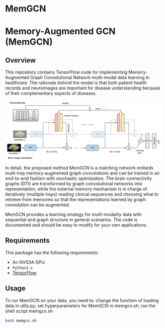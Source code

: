 # MemGCN

# Memory-Augmented GCN (MemGCN)

## Overview

This repository contains TensorFlow code for implementing Memory-Augmented Graph Convolutional Network multi-modal data learning in healthcare. The rationale behind the model is that both patient health records and neuroimages are important for disease understanding because of their complementary aspects of diseases.  

<p align="center"><img src="images/overview.png" alt="Memory-base Graph Convolutional Network for brain connectivity graphs with clinical records" width="500"></p>

In detail, the proposed method MemGCN is a matching network embeds multi-hop memory-augmented graph convolutions and can be trained in an end-to-end fashion with stochastic optimization. The brain connectivity graphs (DTI) are transformed by graph convolutional networks into representation, while the external memory mechanism is in charge of iteratively (multiple hops) reading clinical sequences and choosing what to retrieve from memories so that the representations learned by graph convolution can be augmented.

MemGCN provides a learning strategy for multi-modality data with sequential and graph structure in general scenarios. The code is documented and should be easy to modify for your own applications.      


## Requirements
This package has the following requirements:
* An NVIDIA GPU.
* `Python3.x`
* [TensorFlow](https://github.com/tensorflow/tensorflow)

## Usage
To run MemGCN on your data, you need to: change the function of loading data in utils.py; set hyperparameters for MemGCN in memgcn.sh; run the shell script memgcn.sh
```bash
bash memgcn.sh
```
